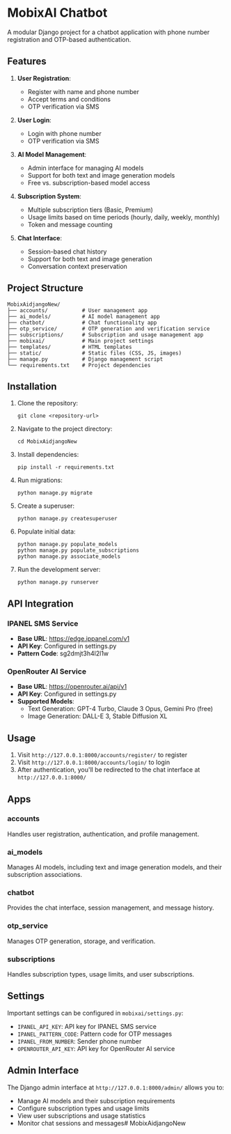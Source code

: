 # MobixAI Chatbot

A modular Django project for a chatbot application with phone number registration and OTP-based authentication.

## Features

1. **User Registration**:
   - Register with name and phone number
   - Accept terms and conditions
   - OTP verification via SMS

2. **User Login**:
   - Login with phone number
   - OTP verification via SMS

3. **AI Model Management**:
   - Admin interface for managing AI models
   - Support for both text and image generation models
   - Free vs. subscription-based model access

4. **Subscription System**:
   - Multiple subscription tiers (Basic, Premium)
   - Usage limits based on time periods (hourly, daily, weekly, monthly)
   - Token and message counting

5. **Chat Interface**:
   - Session-based chat history
   - Support for both text and image generation
   - Conversation context preservation

## Project Structure

```
MobixAidjangoNew/
├── accounts/           # User management app
├── ai_models/          # AI model management app
├── chatbot/            # Chat functionality app
├── otp_service/        # OTP generation and verification service
├── subscriptions/      # Subscription and usage management app
├── mobixai/            # Main project settings
├── templates/          # HTML templates
├── static/             # Static files (CSS, JS, images)
├── manage.py           # Django management script
└── requirements.txt    # Project dependencies
```

## Installation

1. Clone the repository:
   ```
   git clone <repository-url>
   ```

2. Navigate to the project directory:
   ```
   cd MobixAidjangoNew
   ```

3. Install dependencies:
   ```
   pip install -r requirements.txt
   ```

4. Run migrations:
   ```
   python manage.py migrate
   ```

5. Create a superuser:
   ```
   python manage.py createsuperuser
   ```

6. Populate initial data:
   ```
   python manage.py populate_models
   python manage.py populate_subscriptions
   python manage.py associate_models
   ```

7. Run the development server:
   ```
   python manage.py runserver
   ```

## API Integration

### IPANEL SMS Service
- **Base URL**: https://edge.ippanel.com/v1
- **API Key**: Configured in settings.py
- **Pattern Code**: sg2dmjt3h4l2l1w

### OpenRouter AI Service
- **Base URL**: https://openrouter.ai/api/v1
- **API Key**: Configured in settings.py
- **Supported Models**: 
  - Text Generation: GPT-4 Turbo, Claude 3 Opus, Gemini Pro (free)
  - Image Generation: DALL-E 3, Stable Diffusion XL

## Usage

1. Visit `http://127.0.0.1:8000/accounts/register/` to register
2. Visit `http://127.0.0.1:8000/accounts/login/` to login
3. After authentication, you'll be redirected to the chat interface at `http://127.0.0.1:8000/`

## Apps

### accounts
Handles user registration, authentication, and profile management.

### ai_models
Manages AI models, including text and image generation models, and their subscription associations.

### chatbot
Provides the chat interface, session management, and message history.

### otp_service
Manages OTP generation, storage, and verification.

### subscriptions
Handles subscription types, usage limits, and user subscriptions.

## Settings

Important settings can be configured in `mobixai/settings.py`:

- `IPANEL_API_KEY`: API key for IPANEL SMS service
- `IPANEL_PATTERN_CODE`: Pattern code for OTP messages
- `IPANEL_FROM_NUMBER`: Sender phone number
- `OPENROUTER_API_KEY`: API key for OpenRouter AI service

## Admin Interface

The Django admin interface at `http://127.0.0.1:8000/admin/` allows you to:

- Manage AI models and their subscription requirements
- Configure subscription types and usage limits
- View user subscriptions and usage statistics
- Monitor chat sessions and messages#   M o b i x A i d j a n g o N e w  
 